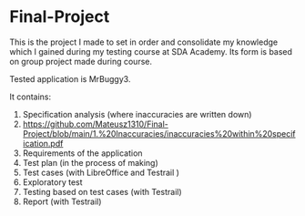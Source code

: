 # Final-Project
This is the project I made to set in order and consolidate my knowledge which I gained during my testing course at SDA Academy. Its form is based on group project made during course.

Tested application is MrBuggy3.

It contains:

1. Specification analysis (where inaccuracies are written down)
2. https://github.com/Mateusz1310/Final-Project/blob/main/1.%20Inaccuracies/inaccuracies%20within%20specification.pdf
3. Requirements of the application
4. Test plan (in the process of making)
5. Test cases (with LibreOffice and Testrail )
6. Exploratory test 
7. Testing based on test cases (with Testrail)
8. Report (with Testrail)
